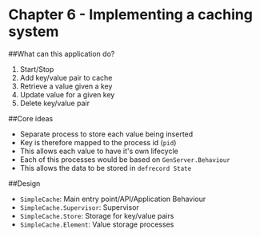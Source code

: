 # Chapter 6 - Implementing a caching system

##What can this application do?

1. Start/Stop 
2. Add key/value pair to cache
3. Retrieve a value given a key
4. Update value for a given key
5. Delete key/value pair

##Core ideas

* Separate process to store each value being inserted
* Key is therefore mapped to the process id (`pid`)
* This allows each value to have it's own lifecycle
* Each of this processes would be based on `GenServer.Behaviour`
* This allows the data to be stored in `defrecord State`

##Design

* `SimpleCache`: Main entry point/API/Application Behaviour
* `SimpleCache.Supervisor`: Supervisor
* `SimpleCache.Store`: Storage for key/value pairs
* `SimpleCache.Element`: Value storage processes